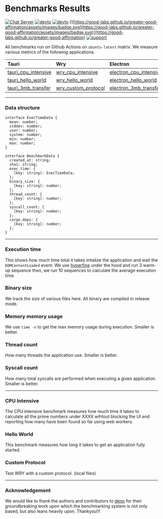 # Benchmarks Results

[![Chat Server](https://img.shields.io/badge/chat-on%20discord-7289da.svg)](https://discord.gg/SpmNs4S)
[![devto](https://img.shields.io/badge/blog-dev.to-black.svg)](https://dev.to/tauri)
[![devto](https://img.shields.io/badge/documentation-tauri.studio-purple.svg)](https://tauri.studio/docs/getting-started/intro)
[![https://good-labs.github.io/greater-good-affirmation/assets/images/badge.svg](https://good-labs.github.io/greater-good-affirmation/assets/images/badge.svg)](https://good-labs.github.io/greater-good-affirmation)
[![support](https://img.shields.io/badge/sponsor-open%20collective-blue.svg)](https://opencollective.com/tauri)

All benchmarks run on Github Actions on `ubuntu-latest` matrix. We measure various metrics of the following applications:

| Tauri                 | Wry                   | Electron                 |
| :-------------------- | :-------------------- | :----------------------- |
| [tauri_cpu_intensive] | [wry_cpu_intensive]   | [electron_cpu_intensive] |
| [tauri_hello_world]   | [wry_hello_world]     | [electron_hello_world]   |
| [tauri_3mb_transfer]  | [wry_custom_protocol] | [electron_3mb_transfer]  |

[tauri_cpu_intensive]: https://github.com/tauri-apps/tauri/tree/dev/tooling/bench/tests/cpu_intensive
[tauri_hello_world]: https://github.com/tauri-apps/tauri/tree/dev/tooling/bench/tests/helloworld
[tauri_3mb_transfer]: https://github.com/tauri-apps/tauri/tree/dev/tooling/bench/tests/files_transfer
[wry_cpu_intensive]: https://github.com/tauri-apps/wry/tree/dev/bench/tests/src/cpu_intensive.rs
[wry_hello_world]: https://github.com/tauri-apps/wry/tree/dev/bench/tests/src/hello_world.rs
[wry_custom_protocol]: https://github.com/tauri-apps/wry/tree/dev/bench/tests/src/custom_protocol.rs
[electron_cpu_intensive]: https://github.com/tauri-apps/benchmark_electron/tree/dev/apps/cpu_intensive
[electron_hello_world]: https://github.com/tauri-apps/benchmark_electron/tree/dev/apps/hello_world
[electron_3mb_transfer]: https://github.com/tauri-apps/benchmark_electron/tree/dev/apps/file_transfer

---

### Data structure

```
interface ExecTimeData {
  mean: number;
  stddev: number;
  user: number;
  system: number;
  min: number;
  max: number;
}

interface BenchmarkData {
  created_at: string;
  sha1: string;
  exec_time: {
    [key: string]: ExecTimeData;
  };
  binary_size: {
    [key: string]: number;
  };
  thread_count: {
    [key: string]: number;
  };
  syscall_count: {
    [key: string]: number;
  };
  cargo_deps: {
    [key: string]: number;
  };
}
```

---

### Execution time

This shows how much time total it takes intialize the application and wait the `DOMContentLoaded` event. We use [hyperfine](https://github.com/sharkdp/hyperfine) under the hood and run 3 warm-up sequence then, we run 10 sequences to calculate the average execution time.

### Binary size

We track the size of various files here. All binary are compiled in release mode.

### Memory memory usage

We use `time -v` to get the max memory usage during execution. Smaller is better.

### Thread count

How many threads the application use. Smaller is better.

### Syscall count

How many total syscalls are performed when executing a given application. Smaller is better.

---

### CPU Intensive

The CPU intensive benchmark measures how much time it takes to calculate all the prime numbers under XXXX wihtout blocking the UI and reporting how many have been found so far using web workers.

### Hello World

This benchmark measures how long it takes to get an application fully started.

### Custom Protocol

Test WRY with a custom protocol. (local files)

---

### Acknowledgement

We would like to thank the authors and contributors to [deno](https://github.com/denoland/deno) for their groundbreaking work upon which the benchmarking system is not only based, but also leans heavily upon. Thankyou!!!
